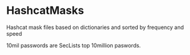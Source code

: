 # HashcatMasks
Hashcat mask files based on dictionaries and sorted by frequency and speed

10mil passwords are SecLists top 10million paswords.
